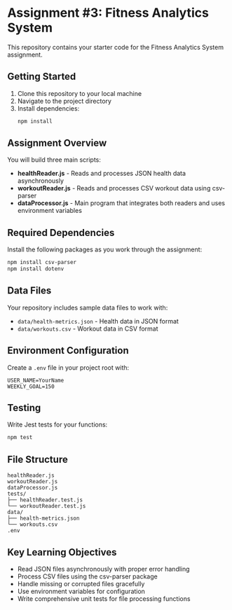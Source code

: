 # Assignment #3: Fitness Analytics System
This repository contains your starter code for the Fitness Analytics System assignment.

## Getting Started
1. Clone this repository to your local machine
2. Navigate to the project directory
3. Install dependencies:
   ```bash
   npm install
   ```

## Assignment Overview
You will build three main scripts:
- **healthReader.js** - Reads and processes JSON health data asynchronously
- **workoutReader.js** - Reads and processes CSV workout data using csv-parser
- **dataProcessor.js** - Main program that integrates both readers and uses environment variables

## Required Dependencies
Install the following packages as you work through the assignment:
```bash
npm install csv-parser
npm install dotenv
```

## Data Files
Your repository includes sample data files to work with:
- `data/health-metrics.json` - Health data in JSON format
- `data/workouts.csv` - Workout data in CSV format

## Environment Configuration
Create a `.env` file in your project root with:
```
USER_NAME=YourName
WEEKLY_GOAL=150
```

## Testing
Write Jest tests for your functions:
```bash
npm test
```

## File Structure
```
healthReader.js
workoutReader.js
dataProcessor.js
tests/
├── healthReader.test.js
└── workoutReader.test.js
data/
├── health-metrics.json
└── workouts.csv
.env
```

## Key Learning Objectives
- Read JSON files asynchronously with proper error handling
- Process CSV files using the csv-parser package
- Handle missing or corrupted files gracefully
- Use environment variables for configuration
- Write comprehensive unit tests for file processing functions